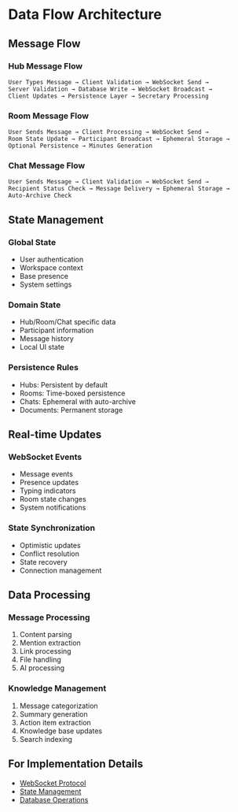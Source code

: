 # Data Flow Architecture

## Message Flow

### Hub Message Flow
```
User Types Message → Client Validation → WebSocket Send →
Server Validation → Database Write → WebSocket Broadcast →
Client Updates → Persistence Layer → Secretary Processing
```

### Room Message Flow
```
User Sends Message → Client Processing → WebSocket Send →
Room State Update → Participant Broadcast → Ephemeral Storage →
Optional Persistence → Minutes Generation
```

### Chat Message Flow
```
User Sends Message → Client Validation → WebSocket Send →
Recipient Status Check → Message Delivery → Ephemeral Storage →
Auto-Archive Check
```

## State Management

### Global State
- User authentication
- Workspace context
- Base presence
- System settings

### Domain State
- Hub/Room/Chat specific data
- Participant information
- Message history
- Local UI state

### Persistence Rules
- Hubs: Persistent by default
- Rooms: Time-boxed persistence
- Chats: Ephemeral with auto-archive
- Documents: Permanent storage

## Real-time Updates

### WebSocket Events
- Message events
- Presence updates
- Typing indicators
- Room state changes
- System notifications

### State Synchronization
- Optimistic updates
- Conflict resolution
- State recovery
- Connection management

## Data Processing

### Message Processing
1. Content parsing
2. Mention extraction
3. Link processing
4. File handling
5. AI processing

### Knowledge Management
1. Message categorization
2. Summary generation
3. Action item extraction
4. Knowledge base updates
5. Search indexing

## For Implementation Details

- [WebSocket Protocol](../technical/api/websocket.md)
- [State Management](../technical/frontend/state.md)
- [Database Operations](../technical/database/operations.md)